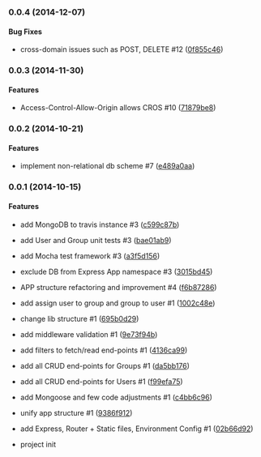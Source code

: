 <a name="0.0.4"></a>
### 0.0.4 (2014-12-07)


#### Bug Fixes

* cross-domain issues such as POST, DELETE #12 ([0f855c46](git@github.com:martinjezek/node-mongoose/commit/0f855c469e43e2fdf37c9c7222fbf666f0a09f93))


<a name="0.0.3"></a>
### 0.0.3 (2014-11-30)


#### Features

* Access-Control-Allow-Origin allows CROS #10 ([71879be8](git@github.com:martinjezek/node-mongoose/commit/71879be8e0f27208f1a150cb9f231d3fc9a46fbc))


<a name="0.0.2"></a>
### 0.0.2 (2014-10-21)


#### Features

* implement non-relational db scheme #7 ([e489a0aa](git@github.com:martinjezek/node-mongoose/commit/e489a0aa1f3238635e82000fa40e91cbfba6f73b))


<a name="0.0.1"></a>
### 0.0.1 (2014-10-15)


#### Features

* add MongoDB to travis instance #3 ([c599c87b](git@github.com:martinjezek/node-mongoose/commit/c599c87b0167b8cd1402b628e3b21c1fd5dbcfc5))
* add User and Group unit tests #3 ([bae01ab9](git@github.com:martinjezek/node-mongoose/commit/bae01ab9b9d52800f0fc37e85e086f9972ae3a43))
* add Mocha test framework #3 ([a3f5d156](git@github.com:martinjezek/node-mongoose/commit/a3f5d1569c8852e0df3a29505383363246fa6fa4))
* exclude DB from Express App namespace #3 ([3015bd45](git@github.com:martinjezek/node-mongoose/commit/3015bd45925555d9310c9c24f81286e8b723320b))
* APP structure refactoring and improvement #4 ([f6b87286](git@github.com:martinjezek/node-mongoose/commit/f6b8728621af0e11c2a502fb9884bf23378ad434))
* add assign user to group and group to user #1 ([1002c48e](git@github.com:martinjezek/node-mongoose/commit/1002c48eebede9372f1b9b61919ecdbf03705af0))
* change lib structure #1 ([695b0d29](git@github.com:martinjezek/node-mongoose/commit/695b0d29e5710d209d3c7ea41800f35ade35b7ec))
* add middleware validation #1 ([9e73f94b](git@github.com:martinjezek/node-mongoose/commit/9e73f94bb4c81a5ae2dce3c4d5275ab796905611))
* add filters to fetch/read end-points #1 ([4136ca99](git@github.com:martinjezek/node-mongoose/commit/4136ca99e3a5159e705822ae426a8f5cc64b3ee7))
* add all CRUD end-points for Groups #1 ([da5bb176](git@github.com:martinjezek/node-mongoose/commit/da5bb1761fe61f4d296c23cb69de2dd7c5305c0f))
* add all CRUD end-points for Users #1 ([f99efa75](git@github.com:martinjezek/node-mongoose/commit/f99efa75e5d26c4bc29c4234af251390e3a4b354))
* add Mongoose and few code adjustments #1 ([c4bb6c96](git@github.com:martinjezek/node-mongoose/commit/c4bb6c96d02449dcd338c42e28a08d773c994c91))
* unify app structure #1 ([9386f912](git@github.com:martinjezek/node-mongoose/commit/9386f912dcffdcfc8dcae4b5b623e8380538449f))
* add Express, Router + Static files, Environment Config #1 ([02b66d92](git@github.com:martinjezek/node-mongoose/commit/02b66d922dc20de3bea63eeed94a8b4e2e43cd89))


* project init
